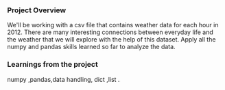 ### Project Overview

 We'll be working with a csv file that contains weather data for each hour in 2012. There are many interesting connections between everyday life and the weather that we will explore with the help of this dataset. Apply all the numpy and pandas skills learned so far to analyze the data.


### Learnings from the project

 numpy ,pandas,data handling, dict ,list .


